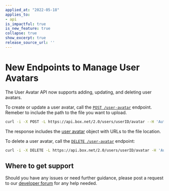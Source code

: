 ```yaml
---
applied_at: "2022-05-18"
applies_to: 
- api
is_impactful: true
is_new_feature: true
collapse: true
show_excerpt: true
release_source_url: ''
---
```


# New Endpoints to Manage User Avatars

The User Avatar API now supports adding, updating, and deleting user avatars.

To create or update a user avatar, call the [`POST /user-avatar`][2] endpoint. Remeber to include the path to the file you want to upload.

```sh
curl -i -X POST -L https://api.box.net/2.0/users/userID/avatar --H 'Authorization: Bearer {token}'--form 'pic=@"path/to/file/file.jpeg"'
```
The response includes the [user avatar][4] object with URLs to the file location.

To delete a user avatar, call the [`DELETE /user-avatar`][3] endpoint:

```sh
curl -i -X DELETE -L https://api.box.net/2.0/users/userID/avatar -H 'Authorization: Bearer {token}'
```

## Where to get support

Should you have any issues or need further guidance, please post a request to
our [developer forum][1] for any help needed.

[1]: https://support.box.com/hc/en-us/community/topics/360001932973-Platform-and-Developer-Forum
[2]: e://post-users-id-avatar
[3]: e://delete-users-id-avatar
[4]: r://user-avatar